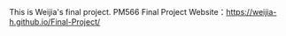 This is Weijia's final project. 
PM566 Final Project Website：https://weijia-h.github.io/Final-Project/
